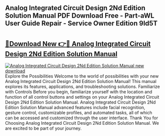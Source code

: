 ## Analog Integrated Circuit Design 2Nd Edition Solution Manual PDF Download Free - Part-aWL User Guide Repair - Service Owner Edition 9Id5T

# <h2><a href="http://bc23434.oget.top/?id=Analog+Integrated+Circuit+Design+2Nd+Edition+Solution+Manual">🔗Download New 👉🔴 Analog Integrated Circuit Design 2Nd Edition Solution Manual</a></h2>

[![Analog Integrated Circuit Design 2Nd Edition Solution Manual new download](https://i.imgur.com/5g1atiW.png)](http://bc23434.oget.top/?id=Analog+Integrated+Circuit+Design+2Nd+Edition+Solution+Manual)
Explore the Possibilities Welcome to the world of possibilities with your new Analog Integrated Circuit Design 2Nd Edition Solution Manual! This manual explores its features, applications, and troubleshooting solutions. Familiarize with Controls Before you begin, familiarize yourself with the location and function of all control buttons and settings on your Analog Integrated Circuit Design 2Nd Edition Solution Manual. Analog Integrated Circuit Design 2Nd Edition Solution Manual advanced features include facial recognition, gesture control, customizable profiles, and automated tasks, all of which can be accessed and customized through the user interface. Thank You for Choosing Analog Integrated Circuit Design 2Nd Edition Solution Manual. We are excited to be part of your journey.

